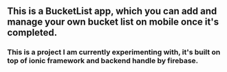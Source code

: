 ## This is a BucketList app, which you can add and manage your own bucket list on mobile once it's completed.
### This is a project I am currently experimenting with, it's built on top of ionic framework and backend handle by firebase. 
